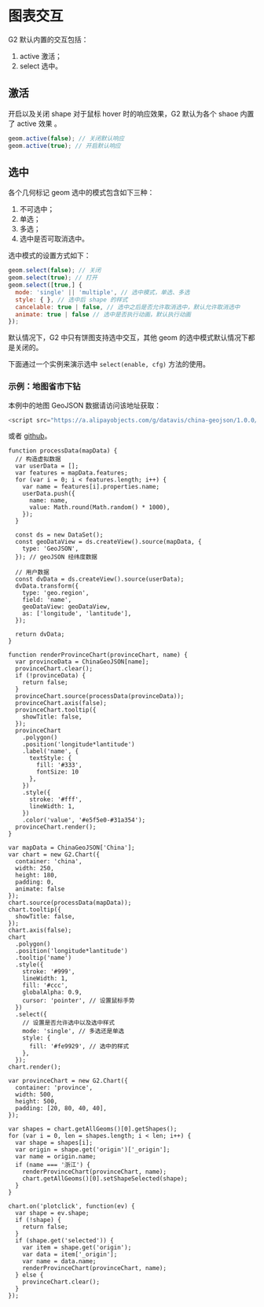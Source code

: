 <!--
index: 18
title: 图表交互
resource:
  jsFiles:
    - ${url.dataSet}
    - ${url.g2}
-->

# 图表交互

G2 默认内置的交互包括：

1. active 激活；
2. select 选中。

## 激活

开启以及关闭 shape 对于鼠标 hover 时的响应效果，G2 默认为各个 shaoe 内置了 active 效果 。

```javascript
geom.active(false); // 关闭默认响应
geom.active(true); // 开启默认响应
```

## 选中

各个几何标记 geom 选中的模式包含如下三种：

1. 不可选中；
2. 单选；
3. 多选；
4. 选中是否可取消选中。

选中模式的设置方式如下：

```js
geom.select(false); // 关闭
geom.select(true); // 打开
geom.select([true,] {
  mode: 'single' || 'multiple', // 选中模式，单选、多选
  style: { }, // 选中后 shape 的样式
  cancelable: true | false, // 选中之后是否允许取消选中，默认允许取消选中
  animate: true | false // 选中是否执行动画，默认执行动画
});
```

默认情况下，G2 中只有饼图支持选中交互，其他 geom 的选中模式默认情况下都是关闭的。

下面通过一个实例来演示选中 `select(enable, cfg)` 方法的使用。

### 示例：地图省市下钻

本例中的地图 GeoJSON 数据请访问该地址获取：

```js
<script src="https://a.alipayobjects.com/g/datavis/china-geojson/1.0.0/index.js"></script>
```

或者 [github](https://github.com/antvis/china-geojson)。

<script src="https://a.alipayobjects.com/g/datavis/china-geojson/1.0.0/index.js"></script>
<div style="position:relative;padding-left:250px;">
  <div id="china" style="position: absolute;top:5px;left:5px;"></div>
  <div id="province"></div>
</div>


```js+
function processData(mapData) {
  // 构造虚拟数据
  var userData = [];
  var features = mapData.features;
  for (var i = 0; i < features.length; i++) {
    var name = features[i].properties.name;
    userData.push({
      name: name,
      value: Math.round(Math.random() * 1000),
    });
  }
  
  const ds = new DataSet();
  const geoDataView = ds.createView().source(mapData, {
    type: 'GeoJSON',
  }); // geoJSON 经纬度数据

  // 用户数据
  const dvData = ds.createView().source(userData);
  dvData.transform({
    type: 'geo.region',
    field: 'name',
    geoDataView: geoDataView,
    as: ['longitude', 'lantitude'],
  });

  return dvData;
}

function renderProvinceChart(provinceChart, name) {
  var provinceData = ChinaGeoJSON[name];
  provinceChart.clear();
  if (!provinceData) {
    return false;
  }
  provinceChart.source(processData(provinceData));
  provinceChart.axis(false);
  provinceChart.tooltip({
    showTitle: false,
  });
  provinceChart
    .polygon()
    .position('longitude*lantitude')
    .label('name', {
      textStyle: {
        fill: '#333',
        fontSize: 10
      },
    })
    .style({
      stroke: '#fff',
      lineWidth: 1,
    })
    .color('value', '#e5f5e0-#31a354');
  provinceChart.render();
}

var mapData = ChinaGeoJSON['China'];
var chart = new G2.Chart({
  container: 'china',
  width: 250,
  height: 180,
  padding: 0,
  animate: false
});
chart.source(processData(mapData));
chart.tooltip({
  showTitle: false,
});
chart.axis(false);
chart
  .polygon()
  .position('longitude*lantitude')
  .tooltip('name')
  .style({
    stroke: '#999',
    lineWidth: 1,
    fill: '#ccc',
    globalAlpha: 0.9,
    cursor: 'pointer', // 设置鼠标手势
  })
  .select({
    // 设置是否允许选中以及选中样式
    mode: 'single', // 多选还是单选
    style: {
      fill: '#fe9929', // 选中的样式
    },
  });
chart.render();

var provinceChart = new G2.Chart({
  container: 'province',
  width: 500,
  height: 500,
  padding: [20, 80, 40, 40],
});

var shapes = chart.getAllGeoms()[0].getShapes();
for (var i = 0, len = shapes.length; i < len; i++) {
  var shape = shapes[i];
  var origin = shape.get('origin')['_origin'];
  var name = origin.name;
  if (name === '浙江') {
    renderProvinceChart(provinceChart, name);
    chart.getAllGeoms()[0].setShapeSelected(shape);
  }
}

chart.on('plotclick', function(ev) {
  var shape = ev.shape;
  if (!shape) {
    return false;
  }
  if (shape.get('selected')) {
    var item = shape.get('origin');
    var data = item['_origin'];
    var name = data.name;
    renderProvinceChart(provinceChart, name);
  } else {
    provinceChart.clear();
  }
});
```

